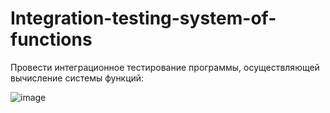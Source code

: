# Integration-testing-system-of-functions
Провести интеграционное тестирование программы, осуществляющей вычисление системы функций:

![image](https://user-images.githubusercontent.com/61882810/191739489-e7eb6766-3815-4ec5-bcf3-3af87b2815f6.png)
